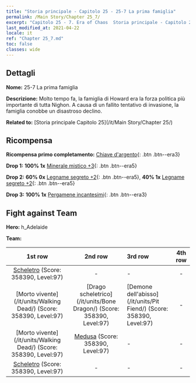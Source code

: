 ```yaml
---
title: "Storia principale - Capitolo 25 - 25-7 La prima famiglia"
permalink: /Main Story/Chapter 25_7/
excerpt: "Capitolo 25 - 7. Era of Chaos  Storia principale - Capitolo 25_7. 25-7 La prima famiglia"
last_modified_at: 2021-04-22
locale: it
ref: "Chapter 25_7.md"
toc: false
classes: wide
---
```


## Dettagli

 **Nome:** 25-7 La prima famiglia

 **Descrizione:** Molto tempo fa, la famiglia di Howard era la forza politica più importante di tutta Nighon. A causa di un fallito tentativo di invasione, la famiglia conobbe un disastroso declino.

 **Related to:** [Storia principale Capitolo 25](/it/Main Story/Chapter 25/)

## Ricompensa

 **Ricompensa primo completamento:** [Chiave d'argento](/ItemsIT/con_693/){: .btn .btn--era3}

 **Drop 1:** **100% 1x** [Minerale mistico +3](/ItemsIT/mat_82/){: .btn .btn--era5}

 **Drop 2:** **60% 0x** [Legname segreto +2](/ItemsIT/mat_76/){: .btn .btn--era5}, **40% 1x** [Legname segreto +2](/ItemsIT/mat_76/){: .btn .btn--era5}

 **Drop 3:** **100% 1x** [Pergamene incantesimi](/ItemsIT/con_694/){: .btn .btn--era3}


## Fight against Team
 **Hero:** h_Adelaide

 **Team:**


  | 1st row | 2nd row | 3rd row | 4th row |
  |:----:|:----:|:----|:----:|
  | [Scheletro](/it/units/Skeleton/) (Score: 358390, Level:97)  | - | - | - |
  | [Morto vivente](/it/units/Walking Dead/) (Score: 358390, Level:97)  | [Drago scheletrico](/it/units/Bone Dragon/) (Score: 358390, Level:97)  | [Demone dell'abisso](/it/units/Pit Fiend/) (Score: 358390, Level:97)  | - |
  | [Morto vivente](/it/units/Walking Dead/) (Score: 358390, Level:97)  | [Medusa](/it/units/Medusa/) (Score: 358390, Level:97)  | - | - |
  | [Scheletro](/it/units/Skeleton/) (Score: 358390, Level:97)  | - | - | - |


